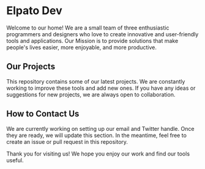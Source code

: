 # Elpato Dev

Welcome to our home! We are a small team of three enthusiastic programmers and designers who love to create innovative and user-friendly tools and applications. Our Mission is to provide solutions that make people's lives easier, more enjoyable, and more productive.

## Our Projects

This repository contains some of our latest projects. We are constantly working to improve these tools and add new ones. If you have any ideas or suggestions for new projects, we are always open to collaboration.

## How to Contact Us

We are currently working on setting up our email and Twitter handle. Once they are ready, we will update this section. In the meantime, feel free to create an issue or pull request in this repository.

Thank you for visiting us! We hope you enjoy our work and find our tools useful.
